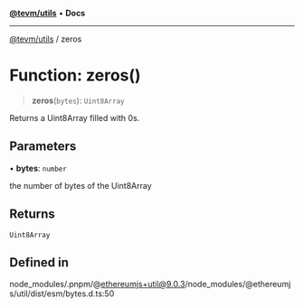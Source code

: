 [**@tevm/utils**](../README.md) • **Docs**

***

[@tevm/utils](../globals.md) / zeros

# Function: zeros()

> **zeros**(`bytes`): `Uint8Array`

Returns a Uint8Array filled with 0s.

## Parameters

• **bytes**: `number`

the number of bytes of the Uint8Array

## Returns

`Uint8Array`

## Defined in

node\_modules/.pnpm/@ethereumjs+util@9.0.3/node\_modules/@ethereumjs/util/dist/esm/bytes.d.ts:50
